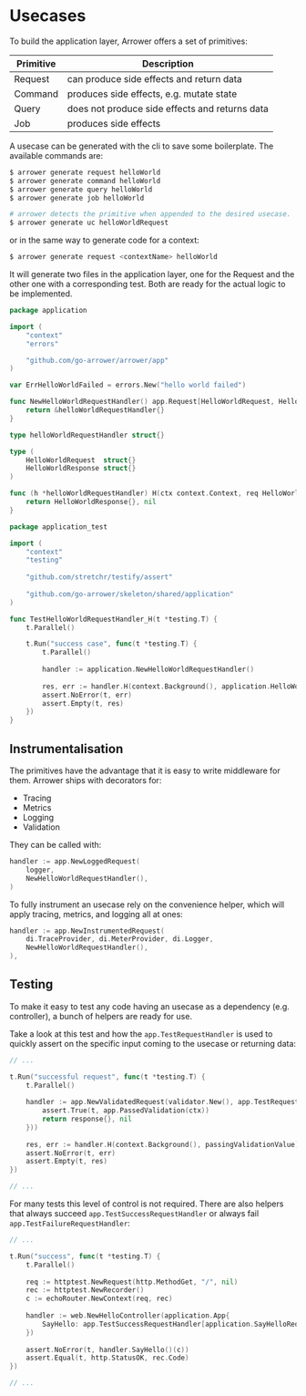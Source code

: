 ---
---




# Usecases

To build the application layer, Arrower offers a set of primitives:

| Primitive | Description                                    |
|-----------|------------------------------------------------|
| Request   | can produce side effects and return data       | 
| Command   | produces side effects, e.g. mutate state       | 
| Query     | does not produce side effects and returns data | 
| Job       | produces side effects                          | 


A usecase can be generated with the cli to save some boilerplate. 
The available commands are:
```bash
$ arrower generate request helloWorld
$ arrower generate command helloWorld
$ arrower generate query helloWorld
$ arrower generate job helloWorld

# arrower detects the primitive when appended to the desired usecase.
$ arrower generate uc helloWorldRequest
```

or in the same way to generate code for a context:
```bash
$ arrower generate request <contextName> helloWorld
```

It will generate two files in the application layer, one for the Request
and the other one with a corresponding test.
Both are ready for the actual logic to be implemented.

```go title="shared/application/hello-world.usecase.go"
package application

import (
    "context"
	"errors"

    "github.com/go-arrower/arrower/app"
)

var ErrHelloWorldFailed = errors.New("hello world failed")

func NewHelloWorldRequestHandler() app.Request[HelloWorldRequest, HelloWorldResponse] {
    return &helloWorldRequestHandler{}
}

type helloWorldRequestHandler struct{}

type (
    HelloWorldRequest  struct{}
    HelloWorldResponse struct{}
)

func (h *helloWorldRequestHandler) H(ctx context.Context, req HelloWorldRequest) (HelloWorldResponse, error) {
    return HelloWorldResponse{}, nil
}
```

```go title="shared/application/hello-world.usecase_test.go"
package application_test

import (
    "context"
    "testing"
    
    "github.com/stretchr/testify/assert"
    
    "github.com/go-arrower/skeleton/shared/application"
)

func TestHelloWorldRequestHandler_H(t *testing.T) {
    t.Parallel()

    t.Run("success case", func(t *testing.T) {
        t.Parallel()
        
        handler := application.NewHelloWorldRequestHandler()
        
        res, err := handler.H(context.Background(), application.HelloWorldRequest{})
        assert.NoError(t, err)
        assert.Empty(t, res)
    })
}
```

## Instrumentalisation
The primitives have the advantage that it is easy to write middleware for them.
Arrower ships with decorators for:
* Tracing
* Metrics
* Logging
* Validation

They can be called with:
```go
handler := app.NewLoggedRequest(
    logger, 
    NewHelloWorldRequestHandler(),
)
```

To fully instrument an usecase rely on the convenience helper, which will apply tracing, metrics, and logging all at ones:
```go
handler := app.NewInstrumentedRequest(
    di.TraceProvider, di.MeterProvider, di.Logger,
    NewHelloWorldRequestHandler(),
),
```

## Testing
To make it easy to test any code having an usecase as a dependency (e.g. controller), 
a bunch of helpers are ready for use.

Take a look at this test and how the `app.TestRequestHandler` is used
to quickly assert on the specific input coming to the usecase or returning data:
```go
// ...

t.Run("successful request", func(t *testing.T) {
    t.Parallel()
    
    handler := app.NewValidatedRequest(validator.New(), app.TestRequestHandler(func(ctx context.Context, _ structWithValidationTags) (response, error) {
        assert.True(t, app.PassedValidation(ctx))
        return response{}, nil
    }))
    
    res, err := handler.H(context.Background(), passingValidationValue)
    assert.NoError(t, err)
    assert.Empty(t, res)
})

// ...
```

For many tests this level of control is not required.
There are also helpers that always succeed `app.TestSuccessRequestHandler` 
or always fail `app.TestFailureRequestHandler`:

```go
// ...

t.Run("success", func(t *testing.T) {
    t.Parallel()
    
    req := httptest.NewRequest(http.MethodGet, "/", nil)
    rec := httptest.NewRecorder()
    c := echoRouter.NewContext(req, rec)
    
    handler := web.NewHelloController(application.App{
        SayHello: app.TestSuccessRequestHandler[application.SayHelloRequest, application.SayHelloResponse](),
    })
    
    assert.NoError(t, handler.SayHello()(c))
    assert.Equal(t, http.StatusOK, rec.Code)
})

// ...
```